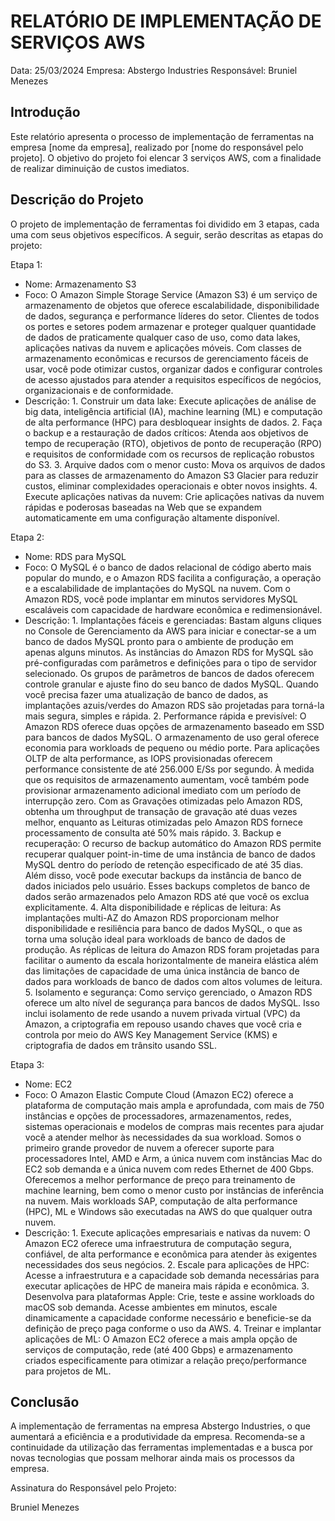 # RELATÓRIO DE IMPLEMENTAÇÃO DE SERVIÇOS AWS

Data: 25/03/2024
Empresa: Abstergo Industries 
Responsável: Bruniel Menezes

## Introdução
Este relatório apresenta o processo de implementação de ferramentas na empresa [nome da empresa], realizado por [nome do responsável pelo projeto]. O objetivo do projeto foi elencar 3 serviços AWS, com a finalidade de realizar diminuição de custos imediatos.

## Descrição do Projeto
O projeto de implementação de ferramentas foi dividido em 3 etapas, cada uma com seus objetivos específicos. A seguir, serão descritas as etapas do projeto:

Etapa 1: 
- Nome: Armazenamento S3
- Foco: O Amazon Simple Storage Service (Amazon S3) é um serviço de armazenamento de objetos que oferece escalabilidade, disponibilidade de dados, segurança e performance líderes do setor. Clientes de todos os portes e setores podem armazenar e proteger qualquer quantidade de dados de praticamente qualquer caso de uso, como data lakes, aplicações nativas da nuvem e aplicações móveis. Com classes de armazenamento econômicas e recursos de gerenciamento fáceis de usar, você pode otimizar custos, organizar dados e configurar controles de acesso ajustados para atender a requisitos específicos de negócios, organizacionais e de conformidade.
- Descrição: 1. Construir um data lake: Execute aplicações de análise de big data, inteligência artificial (IA), machine learning (ML) e computação de alta performance (HPC) para desbloquear insights de dados. 2. Faça o backup e a restauração de dados críticos: Atenda aos objetivos de tempo de recuperação (RTO), objetivos de ponto de recuperação (RPO) e requisitos de conformidade com os recursos de replicação robustos do S3. 3. Arquive dados com o menor custo: Mova os arquivos de dados para as classes de armazenamento do Amazon S3 Glacier para reduzir custos, eliminar complexidades operacionais e obter novos insights. 4. Execute aplicações nativas da nuvem: Crie aplicações nativas da nuvem rápidas e poderosas baseadas na Web que se expandem automaticamente em uma configuração altamente disponível.

Etapa 2: 
- Nome: RDS para MySQL
- Foco: O MySQL é o banco de dados relacional de código aberto mais popular do mundo, e o Amazon RDS facilita a configuração, a operação e a escalabilidade de implantações do MySQL na nuvem. Com o Amazon RDS, você pode implantar em minutos servidores MySQL escaláveis com capacidade de hardware econômica e redimensionável.
- Descrição: 1. Implantações fáceis e gerenciadas: Bastam alguns cliques no Console de Gerenciamento da AWS para iniciar e conectar-se a um banco de dados MySQL pronto para o ambiente de produção em apenas alguns minutos. As instâncias do Amazon RDS for MySQL são pré-configuradas com parâmetros e definições para o tipo de servidor selecionado. Os grupos de parâmetros de bancos de dados oferecem controle granular e ajuste fino do seu banco de dados MySQL. Quando você precisa fazer uma atualização de banco de dados, as implantações azuis/verdes do Amazon RDS são projetadas para torná-la mais segura, simples e rápida. 2. Performance rápida e previsível: O Amazon RDS oferece duas opções de armazenamento baseado em SSD para bancos de dados MySQL. O armazenamento de uso geral oferece economia para workloads de pequeno ou médio porte. Para aplicações OLTP de alta performance, as IOPS provisionadas oferecem performance consistente de até 256.000 E/Ss por segundo. À medida que os requisitos de armazenamento aumentam, você também pode provisionar armazenamento adicional imediato com um período de interrupção zero. Com as Gravações otimizadas pelo Amazon RDS, obtenha um throughput de transação de gravação até duas vezes melhor, enquanto as Leituras otimizadas pelo Amazon RDS fornece processamento de consulta até 50% mais rápido. 3. Backup e recuperação: O recurso de backup automático do Amazon RDS permite recuperar qualquer point-in-time de uma instância de banco de dados MySQL dentro do período de retenção especificado de até 35 dias. Além disso, você pode executar backups da instância de banco de dados iniciados pelo usuário. Esses backups completos de banco de dados serão armazenados pelo Amazon RDS até que você os exclua explicitamente. 4. Alta disponibilidade e réplicas de leitura: As implantações multi-AZ do Amazon RDS proporcionam melhor disponibilidade e resiliência para banco de dados MySQL, o que as torna uma solução ideal para workloads de banco de dados de produção. As réplicas de leitura do Amazon RDS foram projetadas para facilitar o aumento da escala horizontalmente de maneira elástica além das limitações de capacidade de uma única instância de banco de dados para workloads de banco de dados com altos volumes de leitura. 5. Isolamento e segurança: Como serviço gerenciado, o Amazon RDS oferece um alto nível de segurança para bancos de dados MySQL. Isso inclui isolamento de rede usando a nuvem privada virtual (VPC) da Amazon, a criptografia em repouso usando chaves que você cria e controla por meio do AWS Key Management Service (KMS) e criptografia de dados em trânsito usando SSL.

Etapa 3: 
- Nome: EC2
- Foco: O Amazon Elastic Compute Cloud (Amazon EC2) oferece a plataforma de computação mais ampla e aprofundada, com mais de 750 instâncias e opções de processadores, armazenamentos, redes, sistemas operacionais e modelos de compras mais recentes para ajudar você a atender melhor às necessidades da sua workload. Somos o primeiro grande provedor de nuvem a oferecer suporte para processadores Intel, AMD e Arm, a única nuvem com instâncias Mac do EC2 sob demanda e a única nuvem com redes Ethernet de 400 Gbps. Oferecemos a melhor performance de preço para treinamento de machine learning, bem como o menor custo por instâncias de inferência na nuvem. Mais workloads SAP, computação de alta performance (HPC), ML e Windows são executadas na AWS do que qualquer outra nuvem.
- Descrição: 1. Execute aplicações empresariais e nativas da nuvem: O Amazon EC2 oferece uma infraestrutura de computação segura, confiável, de alta performance e econômica para atender às exigentes necessidades dos seus negócios. 2. Escale para aplicações de HPC: Acesse a infraestrutura e a capacidade sob demanda necessárias para executar aplicações de HPC de maneira mais rápida e econômica. 3. Desenvolva para plataformas Apple: Crie, teste e assine workloads do macOS sob demanda. Acesse ambientes em minutos, escale dinamicamente a capacidade conforme necessário e beneficie-se da definição de preço paga conforme o uso da AWS. 4. Treinar e implantar aplicações de ML: O Amazon EC2 oferece a mais ampla opção de serviços de computação, rede (até 400 Gbps) e armazenamento criados especificamente para otimizar a relação preço/performance para projetos de ML.



## Conclusão
A implementação de ferramentas na empresa Abstergo Industries, o que aumentará a eficiência e a produtividade da empresa. Recomenda-se a continuidade da utilização das ferramentas implementadas e a busca por novas tecnologias que possam melhorar ainda mais os processos da empresa.


Assinatura do Responsável pelo Projeto:

Bruniel Menezes